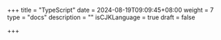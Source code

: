+++
title = "TypeScript"
date = 2024-08-19T09:09:45+08:00
weight = 7
type = "docs"
description = ""
isCJKLanguage = true
draft = false

+++

